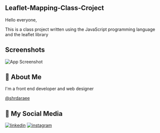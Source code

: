 ## Leaflet-Mapping-Class-Croject

Hello everyone,

This is a class project written using the JavaScript programming language and the leaflet library

## Screenshots

![App Screenshot](https://via.placeholder.com/468x300?text=App+Screenshot+Here)

## 🚀 About Me

I'm a front end developer and web designer

[@shrdaraee](https://www.github.com/shrdaraee)

## 🔗 My Social Media

[![linkedin](https://img.shields.io/badge/linkedin-0A66C2?style=for-the-badge&logo=linkedin&logoColor=white)](https://www.linkedin.com/in/sahar-daraee-bb2a62219/)
[![instagram](https://img.shields.io/badge/instagram-0A66C2?style=for-the-badge&logo=instagram&logoColor=white)](instagram.com/sahardaraee_)
